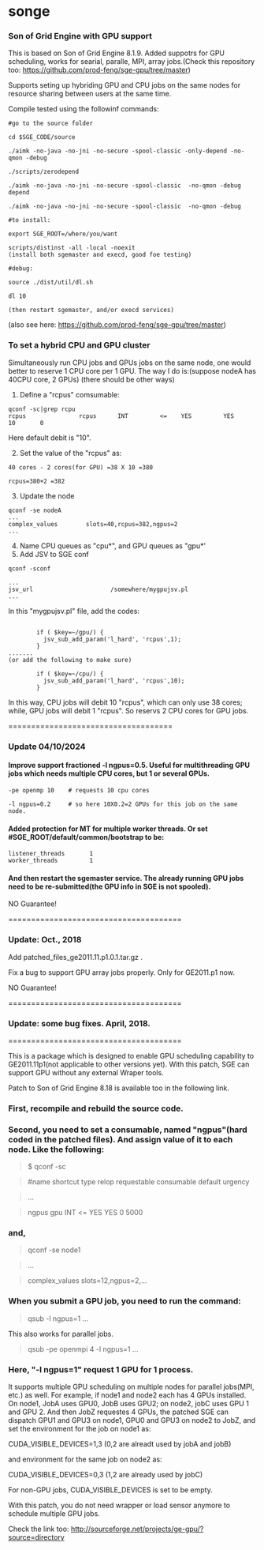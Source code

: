 # songe
### Son of Grid Engine with GPU support

This is based on Son of Grid Engine 8.1.9. Added suppotrs for GPU scheduling, works for 
searial, paralle, MPI, array jobs.(Check this repository too: https://github.com/prod-feng/sge-gpu/tree/master) 

Supports seting up hybriding GPU and CPU jobs on the same nodes for resource sharing between users at the same time. 

Compile tested using the followinf commands:

```
#go to the source folder

cd $SGE_CODE/source

./aimk -no-java -no-jni -no-secure -spool-classic -only-depend -no-qmon -debug

./scripts/zerodepend

./aimk -no-java -no-jni -no-secure -spool-classic  -no-qmon -debug depend

./aimk -no-java -no-jni -no-secure -spool-classic  -no-qmon -debug

#to install:

export SGE_ROOT=/where/you/want

scripts/distinst -all -local -noexit
(install both sgemaster and execd, good foe testing)

#debug:

source ./dist/util/dl.sh
 
dl 10

(then restart sgemaster, and/or execd services)

```
(also see here: https://github.com/prod-feng/sge-gpu/tree/master)

### To set a hybrid CPU and GPU cluster
Simultaneously run CPU jobs and GPUs jobs on the same node, one would better to reserve 1 CPU core per 1 GPU.
The way I do is:(suppose nodeA has 40CPU core, 2 GPUs) (there should be other ways)

1. Define a "rcpus" comsumable:

```
qconf -sc|grep rcpu
rcpus               rcpus      INT         <=    YES         YES        10       0
```
Here default debit is "10".

2. Set the value of the "rcpus" as:
```
40 cores - 2 cores(for GPU) =38 X 10 =380

rcpus=380+2 =382

```
3. Update the node
```
qconf -se nodeA
...
complex_values        slots=40,rcpus=382,ngpus=2
...
```
4. Name CPU queues as "cpu*", and GPU queues as "gpu*'
5. Add JSV to SGE conf
```
qconf -sconf

...
jsv_url                      /somewhere/mygpujsv.pl
...
```
In this "mygpujsv.pl" file, add the codes:
```

        if ( $key=~/gpu/) {
          jsv_sub_add_param('l_hard', 'rcpus',1);
        }
.......
(or add the following to make sure)

        if ( $key=~/cpu/) {
          jsv_sub_add_param('l_hard', 'rcpus',10);
        }
```
In this way, CPU jobs will debit 10 "rcpus", which can only use 38 cores; while, GPU jobs will debit 1 "rcpus". So reservs 2 CPU cores for GPU jobs.

====================================

### Update 04/10/2024

#### Improve support fractioned -l ngpus=0.5. Useful for multithreading GPU jobs which needs multiple CPU cores, but 1 or several GPUs.

```
-pe openmp 10    # requests 10 cpu cores

-l ngpus=0.2     # so here 10X0.2=2 GPUs for this job on the same node.
```

#### Added protection for MT for multiple worker threads. Or set #SGE_ROOT/default/common/bootstrap to be:

```
listener_threads       1
worker_threads         1
```


#### And then restart the sgemaster service. The already running GPU jobs need to be re-submitted(the GPU info in SGE is not spooled).


NO Guarantee!

======================================

### Update: Oct., 2018 

Add patched_files_ge2011.11.p1.0.1.tar.gz .

Fix a bug to support GPU array jobs properly. Only for GE2011.p1 now.

NO Guarantee!

======================================

### Update: some bug fixes. April, 2018.

======================================

This is a package which is designed to enable GPU scheduling capability to GE2011.11p1(not applicable to other versions yet). With this patch, SGE can support GPU without any external Wraper tools.

Patch to Son of Grid Engine 8.18 is available too in the following link.

### First, recompile and rebuild the source code. 

### Second, you need to set a consumable, named "ngpus"(hard coded in the patched files). And assign value of it to each node. Like the following:

>$ qconf -sc

>#name               shortcut   type        relop requestable consumable default  urgency 

> ...

> ngpus               gpu        INT         <=    YES         YES        0        5000

>


### and,

> qconf -se node1

> ...

> complex_values        slots=12,ngpus=2,...


### When you submit a GPU job, you need to run the command:

>qsub -l ngpus=1 ...

This also works for parallel jobs.

>qsub -pe openmpi 4 -l ngpus=1 ...


### Here, "-l ngpus=1" request 1 GPU for 1 process.

It supports multiple GPU scheduling on multiple nodes for parallel jobs(MPI, etc.) as well. For example, if node1 and node2 each has 4 GPUs installed. On node1, JobA uses GPU0, JobB uses GPU2; on node2, jobC uses GPU 1 and GPU 2. And then JobZ requestes 4 GPUs, the patched SGE can dispatch GPU1 and GPU3 on node1, GPU0 and GPU3 on node2 to JobZ, and set the environment for the job on node1 as:

CUDA_VISIBLE_DEVICES=1,3  (0,2 are alreadt used by jobA and jobB)

and environment for the same job on node2 as:

CUDA_VISIBLE_DEVICES=0,3  (1,2 are already used by jobC)

For non-GPU jobs, CUDA_VISIBLE_DEVICES is set to be empty.

With this patch, you do not need wrapper or load sensor anymore to schedule multiple GPU jobs.

Check the link too: http://sourceforge.net/projects/ge-gpu/?source=directory

